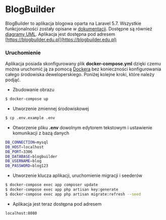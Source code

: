 # BlogBuilder

BlogBuilder to aplikacja blogowa oparta na Laravel 5.7. 
Wszystkie funkcjonalności zostały opisane w [dokumentacji](https://github.com/msoroka/laravel-blogbuilder/blob/master/documentation/User%20Stories.pdf). 
Dostępne są również [diagramy UML](https://github.com/msoroka/laravel-blogbuilder/tree/master/documentation/diagrams).
Aplikacja jest dostępna pod adresem [https://blogbuilder.edu.pl](https://blogbuilder.edu.pl)

### Uruchomienie

Aplikacja posiada skonfigurowany plik **docker-compose.yml** dzięki czemu można uruchomić ją za pomocą [Dockera](https://www.docker.com/) bez konieczności konfigurowania całego środowiska deweloperskiego. Poniżej kolejne kroki, które należy podjąć.

- Zbudowanie obrazu
```sh
$ docker-compose up
```
- Utworzenie zmiennej środowiskowej 
```sh
$ cp .env.example .env
```
 - Otworzenie pliku **.env** dowolnym edytorem tekstowym i ustawienie komunikacji z bazą danych
```sh
DB_CONNECTION=mysql
DB_HOST=localhost
DB_PORT=3306
DB_DATABASE=blogbuilder
DB_USERNAME=blog
DB_PASSWORD=blog123
```
 - Utworzenie klucza aplikacji, uruchomienie migracji i seederów
```sh
$ docker-compose exec app composer update
$ docker-compose exec app php artisan key:generate
$ docker-compose exec app php artisan migrate:refresh --seed
```
- Aplikacja jest teraz dostępna pod adresem
```sh
localhost:8080
```
